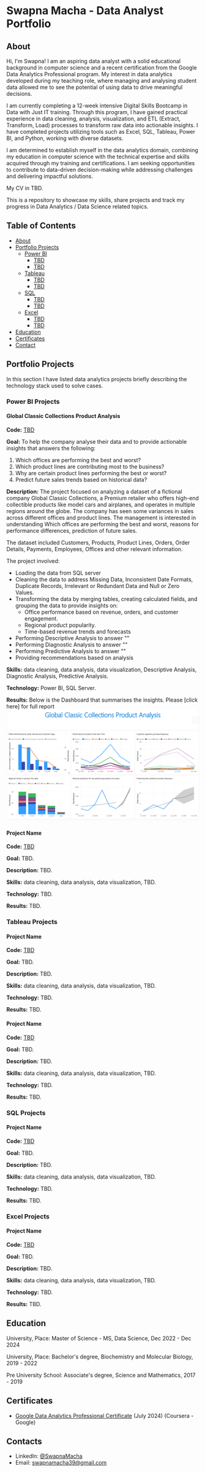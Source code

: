 # Swapna Macha - Data Analyst Portfolio
## About
Hi, I'm Swapna! I am an aspiring data analyst with a solid educational background in computer science and a recent certification from the Google Data Analytics Professional program. My interest in data analytics developed during my teaching role, where managing and analysing student data allowed me to see the potential of using data to drive meaningful decisions. 

I am currently completing a 12-week intensive Digital Skills Bootcamp in Data with Just IT training. Through this program, I have gained practical experience in data cleaning, analysis, visualization, and ETL (Extract, Transform, Load) processes to transform raw data into actionable insights. I have completed projects utilizing tools such as Excel, SQL, Tableau, Power BI, and Python, working with diverse datasets.

I am determined to establish myself in the data analytics domain, combining my education in computer science with the technical expertise and skills acquired through my training and certifications. I am seeking opportunities to contribute to data-driven decision-making while addressing challenges and delivering impactful solutions.

My CV in TBD.

This is a repository to showcase my skills, share projects and track my progress in Data Analytics / Data Science related topics.

## Table of Contents
- [About](TBD)
- [Portfolio Projects](TBD)
  - [Power BI](#power-bi-projects)
    - [TBD](TBD)
    - [TBD](TBD)
  - [Tableau](#tableau-projects)
    - [TBD](TBD)
    - [TBD](TBD)
  - [SQL](#sql-projects)
    - [TBD](TBD)
    - [TBD](TBD)
  - [Excel](#excel-projects)
    - [TBD](TBD)
    - [TBD](TBD)
- [Education](#education)  
- [Certificates](#certificates)
- [Contact](#contacts)
## Portfolio Projects
In this section I have listed data analytics projects briefly describing the technology stack used to solve cases.

### Power BI Projects

#### Global Classic Collections Product Analysis
**Code:** [TBD](TBD)

**Goal:** To help the company analyse their data and to provide actionable insights that answers the following:
1. Which offices are performing the best and worst?
2. Which product lines are contributing most to the business?
3. Why are certain product lines performing the best or worst?
4. Predict future sales trends based on historical data?

**Description:** The project focused on analyzing a dataset of a fictional company Global Classic Collections, a Premium retailer who offers high-end collectible products like model cars and airplanes, and operates in multiple regions around the globe. The company has seen some variances in sales across different offices and product lines. The management is interested in understanding Which offices are performing the best and worst, reasons for performance differences, prediction of future sales.

The dataset included Customers, Products, Product Lines, Orders, Order Details, Payments, Employees, Offices and other relevant information. 

The project involved:
- Loading the data from SQL server
- Cleaning the data to address Missing Data, Inconsistent Date Formats, Duplicate Records, Irrelevant or Redundant Data and Null or Zero Values.
- Transforming the data by merging tables, creating calculated fields, and grouping the data to provide insights on:
  - Office performance based on revenue, orders, and customer engagement.
  - Regional product popularity.
  - Time-based revenue trends and forecasts
- Performing Descriptive Analysis to answer ""
- Performing Diagnostic Analysis to answer ""
- Performing Predictive Analysis to answer ""
- Providing recommendations based on analysis

**Skills:** data cleaning, data analysis, data visualization, Descriptive Analysis, Diagnostic Analysis, Predictive Analysis.

**Technology:** Power BI, SQL Server.

**Results:** Below is the Dashboard that summarises the insights. Please [click here] for full report
![Dashboard](https://github.com/DataBySwapna/My-Portfolio/blob/main/PowerBI-Project-1-Dashboard.png)

#### Project Name
**Code:** [TBD](TBD)

**Goal:** TBD.

**Description:** TBD.

**Skills:** data cleaning, data analysis, data visualization, TBD.

**Technology:** TBD.

**Results:** TBD.

### Tableau Projects

#### Project Name
**Code:** [TBD](TBD)

**Goal:** TBD.

**Description:** TBD.

**Skills:** data cleaning, data analysis, data visualization, TBD.

**Technology:** TBD.

**Results:** TBD.

#### Project Name
**Code:** [TBD](TBD)

**Goal:** TBD.

**Description:** TBD.

**Skills:** data cleaning, data analysis, data visualization, TBD.

**Technology:** TBD.

**Results:** TBD.

### SQL Projects

#### Project Name
**Code:** [TBD](TBD)

**Goal:** TBD.

**Description:** TBD.

**Skills:** data cleaning, data analysis, data visualization, TBD.

**Technology:** TBD.

**Results:** TBD.

### Excel Projects

#### Project Name
**Code:** [TBD](TBD)

**Goal:** TBD.

**Description:** TBD.

**Skills:** data cleaning, data analysis, data visualization, TBD.

**Technology:** TBD.

**Results:** TBD.

## Education
University, Place: 
Master of Science - MS, Data Science,
Dec 2022 - Dec 2024

University, Place:
Bachelor's degree, Biochemistry and Molecular Biology,
2019 - 2022

Pre University School:
Associate's degree, Science and Mathematics,
2017 - 2019

## Certificates
- [Google Data Analytics Professional Certificate](https://www.coursera.org/account/accomplishments/specialization/AHSCGX423EA4) (July 2024) (Coursera - Google)

## Contacts
- LinkedIn: [@SwapnaMacha](https://www.linkedin.com/in/swapna-macha-198004313/)
- Email: swapnamacha39@gmail.com

